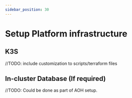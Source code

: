 ```yaml
---
sidebar_position: 30
---
```


# Setup Platform infrastructure

## K3S
//TODO: include customization to scripts/terraform files

## In-cluster Database (If required)
//TODO: Could be done as part of AOH setup.
